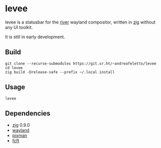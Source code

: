 
# levee

levee is a statusbar for the [river](https://github.com/riverwm/river/) wayland
compositor, written in [zig](https://ziglang.org/) without any UI toolkit.

It is still in early development.

## Build

```
git clone --recurse-submodules https://git.sr.ht/~andreafeletto/levee
cd levee
zig build -Drelease-safe --prefix ~/.local install
```

## Usage

```
levee
```

## Dependencies

* [zig](https://ziglang.org/) 0.9.0
* [wayland](https://wayland.freedesktop.org/)
* [pixman](http://pixman.org/)
* [fcft](https://codeberg.org/dnkl/fcft)
